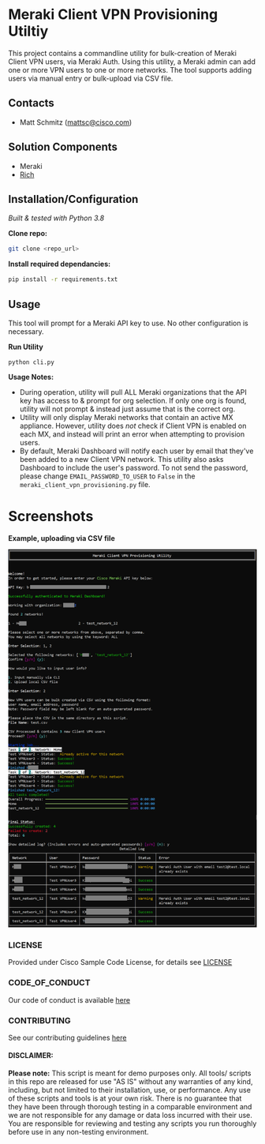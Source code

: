 # Meraki Client VPN Provisioning Utiltiy

This project contains a commandline utility for bulk-creation of Meraki Client VPN users, via Meraki Auth. Using this utility, a Meraki admin can add one or more VPN users to one or more networks. The tool supports adding users via manual entry or bulk-upload via CSV file. 

## Contacts
* Matt Schmitz (mattsc@cisco.com)

## Solution Components
* Meraki
* [Rich](https://github.com/willmcgugan/rich)

## Installation/Configuration

*Built & tested with Python 3.8*

**Clone repo:**
```bash
git clone <repo_url>
```

**Install required dependancies:**
```bash
pip install -r requirements.txt
```

## Usage

This tool will prompt for a Meraki API key to use. No other configuration is necessary. 

**Run Utility**
```
python cli.py
```

**Usage Notes:**
- During operation, utility will pull ALL Meraki organizations that the API key has access to & prompt for org selection. If only one org is found, utility will not prompt & instead just assume that is the correct org.
- Utility will only display Meraki networks that contain an active MX appliance. However, utility does *not* check if Client VPN is enabled on each MX, and instead will print an error when attempting to provision users.
- By default, Meraki Dashboard will notify each user by email that they've been added to a new Client VPN network. This utility also asks Dashboard to include the user's password. To not send the password, please change `EMAIL_PASSWORD_TO_USER` to `False` in the `meraki_client_vpn_provisioning.py` file.


# Screenshots

**Example, uploading via CSV file**

![/IMAGES/cli.png](/IMAGES/cli.png)

### LICENSE

Provided under Cisco Sample Code License, for details see [LICENSE](LICENSE.md)

### CODE_OF_CONDUCT

Our code of conduct is available [here](CODE_OF_CONDUCT.md)

### CONTRIBUTING

See our contributing guidelines [here](CONTRIBUTING.md)

#### DISCLAIMER:
<b>Please note:</b> This script is meant for demo purposes only. All tools/ scripts in this repo are released for use "AS IS" without any warranties of any kind, including, but not limited to their installation, use, or performance. Any use of these scripts and tools is at your own risk. There is no guarantee that they have been through thorough testing in a comparable environment and we are not responsible for any damage or data loss incurred with their use.
You are responsible for reviewing and testing any scripts you run thoroughly before use in any non-testing environment.